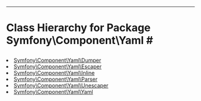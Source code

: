 - - -

# Class Hierarchy for Package Symfony\Component\Yaml #<ul>
<li><a href="https://github.com/JeyDotC/Hirudo-docs/blob/master/symfony/component/yaml/dumper.html">Symfony\Component\Yaml\Dumper</a></li>
<li><a href="https://github.com/JeyDotC/Hirudo-docs/blob/master/symfony/component/yaml/escaper.html">Symfony\Component\Yaml\Escaper</a></li>
<li><a href="https://github.com/JeyDotC/Hirudo-docs/blob/master/symfony/component/yaml/inline.html">Symfony\Component\Yaml\Inline</a></li>
<li><a href="https://github.com/JeyDotC/Hirudo-docs/blob/master/symfony/component/yaml/parser.html">Symfony\Component\Yaml\Parser</a></li>
<li><a href="https://github.com/JeyDotC/Hirudo-docs/blob/master/symfony/component/yaml/unescaper.html">Symfony\Component\Yaml\Unescaper</a></li>
<li><a href="https://github.com/JeyDotC/Hirudo-docs/blob/master/symfony/component/yaml/yaml.html">Symfony\Component\Yaml\Yaml</a></li>
</ul>
